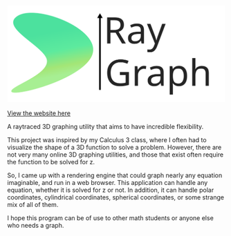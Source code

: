 ![Logo](logo.svg)

[View the website here](https://kiranwells.github.io/ray-graph/)

A raytraced 3D graphing utility that aims to have incredible flexibility.

This project was inspired by my Calculus 3 class, where I often had to visualize the shape of a 3D function to solve a problem. However, there are not very many online 3D graphing utilities, and those that exist often require the function to be solved for z. 

So, I came up with a rendering engine that could graph nearly any equation imaginable, and run in a web browser. This application can handle any equation, whether it is solved for z or not. In addition, it can handle polar coordinates, cylindrical coordinates, spherical coordinates, or some strange mix of all of them.

I hope this program can be of use to other math students or anyone else who needs a graph.

